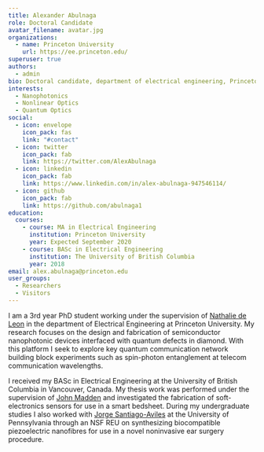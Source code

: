 ```yaml
---
title: Alexander Abulnaga
role: Doctoral Candidate
avatar_filename: avatar.jpg
organizations:
  - name: Princeton University
    url: https://ee.princeton.edu/
superuser: true
authors:
  - admin
bio: Doctoral candidate, department of electrical engineering, Princeton University
interests:
  - Nanophotonics
  - Nonlinear Optics
  - Quantum Optics
social:
  - icon: envelope
    icon_pack: fas
    link: "#contact"
  - icon: twitter
    icon_pack: fab
    link: https://twitter.com/AlexAbulnaga
  - icon: linkedin
    icon_pack: fab
    link: https://www.linkedin.com/in/alex-abulnaga-947546114/
  - icon: github
    icon_pack: fab
    link: https://github.com/abulnaga1
education:
  courses:
    - course: MA in Electrical Engineering
      institution: Princeton University
      year: Expected September 2020
    - course: BASc in Electrical Engineering
      institution: The University of British Columbia
      year: 2018
email: alex.abulnaga@princeton.edu
user_groups:
  - Researchers
  - Visitors
---
```

I am a 3rd year PhD student working under the supervision of [Nathalie de Leon](https://sites.google.com/view/deleonlab/home) in the department of Electrical Engineering at Princeton University.
My research focuses on the design and fabrication of semiconductor nanophotonic devices interfaced with quantum defects in diamond.
With this platform I seek to explore key quantum communication network building block experiments such as spin-photon entanglement at telecom communication wavelengths.

I received my BASc in Electrical Engineering at the University of British Columbia in Vancouver, Canada. My thesis work was performed under the supervision of 
[John Madden](https://www.ece.ubc.ca/faculty/john-madden) and investigated the fabrication of soft-electronics sensors for use in a smart bedsheet. 
During my undergraduate studies I also worked with 
[Jorge Santiago-Aviles](https://www.seas.upenn.edu/directory/profile.php?ID=80) at the University of Pennsylvania through an NSF REU on synthesizing biocompatible 
piezoelectric nanofibres for use in a novel noninvasive ear surgery procedure.